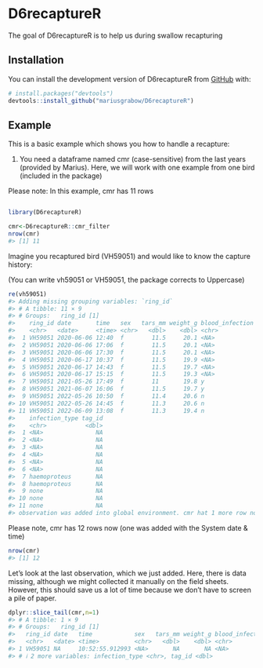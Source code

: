 
<!-- README.md is generated from README.Rmd. Please edit that file -->

# D6recaptureR

<!-- badges: start -->
<!-- badges: end -->

The goal of D6recaptureR is to help us during swallow recapturing

## Installation

You can install the development version of D6recaptureR from
[GitHub](https://github.com/) with:

``` r
# install.packages("devtools")
devtools::install_github("mariusgrabow/D6recaptureR")
```

## Example

This is a basic example which shows you how to handle a recapture:

1.  You need a dataframe named cmr (case-sensitive) from the last years
    (provided by Marius). Here, we will work with one example from one
    bird (included in the package)

Please note: In this example, cmr has 11 rows

``` r

library(D6recaptureR)

cmr<-D6recaptureR::cmr_filter
nrow(cmr)
#> [1] 11
```

Imagine you recaptured bird (VH59051) and would like to know the capture
history:

(You can write vh59051 or VH59051, the package corrects to Uppercase)

``` r
re(vh59051)
#> Adding missing grouping variables: `ring_id`
#> # A tibble: 11 × 9
#> # Groups:   ring_id [1]
#>    ring_id date       time   sex   tars_mm weight_g blood_infection
#>    <chr>   <date>     <time> <chr>   <dbl>    <dbl> <chr>          
#>  1 VH59051 2020-06-06 12:40  f        11.5     20.1 <NA>           
#>  2 VH59051 2020-06-06 17:06  f        11.5     20.1 <NA>           
#>  3 VH59051 2020-06-06 17:30  f        11.5     20.1 <NA>           
#>  4 VH59051 2020-06-17 10:37  f        11.5     19.9 <NA>           
#>  5 VH59051 2020-06-17 14:43  f        11.5     19.7 <NA>           
#>  6 VH59051 2020-06-17 15:15  f        11.5     19.3 <NA>           
#>  7 VH59051 2021-05-26 17:49  f        11       19.8 y              
#>  8 VH59051 2021-06-07 16:06  f        11.5     19.7 y              
#>  9 VH59051 2022-05-26 10:50  f        11.4     20.6 n              
#> 10 VH59051 2022-05-26 14:45  f        11.3     20.6 n              
#> 11 VH59051 2022-06-09 13:08  f        11.3     19.4 n              
#>    infection_type tag_id
#>    <chr>           <dbl>
#>  1 <NA>               NA
#>  2 <NA>               NA
#>  3 <NA>               NA
#>  4 <NA>               NA
#>  5 <NA>               NA
#>  6 <NA>               NA
#>  7 haemoproteus       NA
#>  8 haemoproteus       NA
#>  9 none               NA
#> 10 none               NA
#> 11 none               NA
#> observation was added into global environment. cmr hat 1 more row now
```

Please note, cmr has 12 rows now (one was added with the System date &
time)

``` r
nrow(cmr)
#> [1] 12
```

Let’s look at the last observation, which we just added. Here, there is
data missing, although we might collected it manually on the field
sheets. However, this should save us a lot of time because we don’t have
to screen a pile of paper.

``` r
dplyr::slice_tail(cmr,n=1)
#> # A tibble: 1 × 9
#> # Groups:   ring_id [1]
#>   ring_id date   time            sex   tars_mm weight_g blood_infection
#>   <chr>   <date> <time>          <chr>   <dbl>    <dbl> <chr>          
#> 1 VH59051 NA     10:52:55.912993 <NA>       NA       NA <NA>           
#> # ℹ 2 more variables: infection_type <chr>, tag_id <dbl>
```
